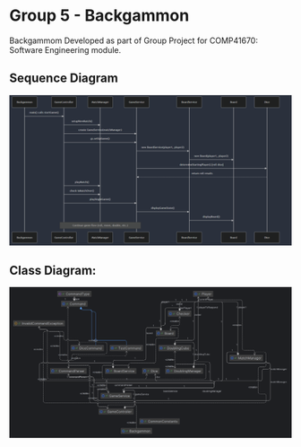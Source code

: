 # Group 5 - Backgammon
Backgammom Developed as part of Group Project for COMP41670: Software Engineering module.

## Sequence Diagram
![sequence_diagram](backgammon_sequence-diagram.png)

## Class Diagram:
![class_diagram](backgammon_class-diagram.png)

